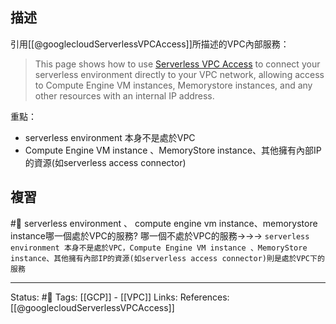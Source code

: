 
## 描述

引用[[@googlecloudServerlessVPCAccess]]所描述的VPC內部服務：
> This page shows how to use [Serverless VPC Access](https://cloud.google.com/vpc/docs/serverless-vpc-access) to connect your serverless environment directly to your VPC network, allowing access to Compute Engine VM instances, Memorystore instances, and any other resources with an internal IP address.

重點：
- serverless environment 本身不是處於VPC
- Compute Engine VM instance 、MemoryStore instance、其他擁有內部IP的資源(如serverless access connector)



## 複習
#🧠 serverless environment 、 compute engine vm instance、memorystore instance哪一個處於VPC的服務? 哪一個不處於VPC的服務->->-> `serverless environment 本身不是處於VPC，Compute Engine VM instance 、MemoryStore instance、其他擁有內部IP的資源(如serverless access connector)則是處於VPC下的服務`
<!--SR:!2022-08-31,62,250-->


---
Status: #🌱 
Tags:
[[GCP]] - [[VPC]]
Links:
References:
[[@googlecloudServerlessVPCAccess]]